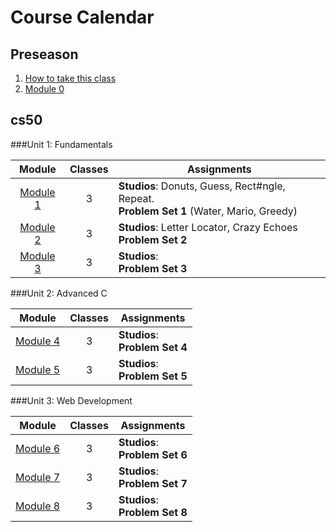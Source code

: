 # Course Calendar

## Preseason
1. [How to take this class](../how-to-take-this-class)
2. [Module 0](./module0)

## cs50

###Unit 1: Fundamentals

Module | Classes | Assignments|
:-------:|:---------:|------------|
[Module 1](./cs50/unit1-fundamentals/module1) | 3 | **Studios**: Donuts, Guess, Rect#ngle, Repeat. <br>**Problem Set 1** (Water, Mario, Greedy)|
[Module 2](./cs50/unit1-fundamentals/module2)| 3 | **Studios**: Letter Locator, Crazy Echoes <br>**Problem Set 2** |
[Module 3](./cs50/unit1-fundamentals/module3)| 3 | **Studios**: <br>**Problem Set 3** |


###Unit 2: Advanced C

Module | Classes | Assignments|
:-------:|:---------:|------------|
[Module 4](./cs50/unit2-advanced-c/module4) | 3 | **Studios**: <br>**Problem Set 4** |
[Module 5](./cs50/unit2-advanced-c/module5)| 3 | **Studios**: <br>**Problem Set 5** |

###Unit 3: Web Development

Module | Classes | Assignments|
:-------:|:---------:|------------|
[Module 6](./cs50/unit3-web/module6)| 3 | **Studios**: <br>**Problem Set 6** |
[Module 7](./cs50/unit3-web/module7)| 3 | **Studios**: <br>**Problem Set 7** |
[Module 8](./cs50/unit3-web/module8)| 3 | **Studios**: <br>**Problem Set 8** |

